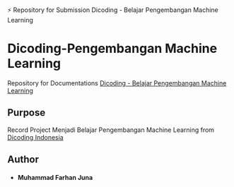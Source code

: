 ⚡ Repository for Submission Dicoding - Belajar Pengembangan Machine Learning

# Dicoding-Pengembangan Machine Learning
Repository for Documentations [Dicoding - Belajar Pengembangan Machine Learning](https://www.dicoding.com/academies/185/)

## Purpose
Record Project Menjadi Belajar Pengembangan Machine Learning from [Dicoding Indonesia](https://www.dicoding.com/)

## Author
* #### Muhammad Farhan Juna
